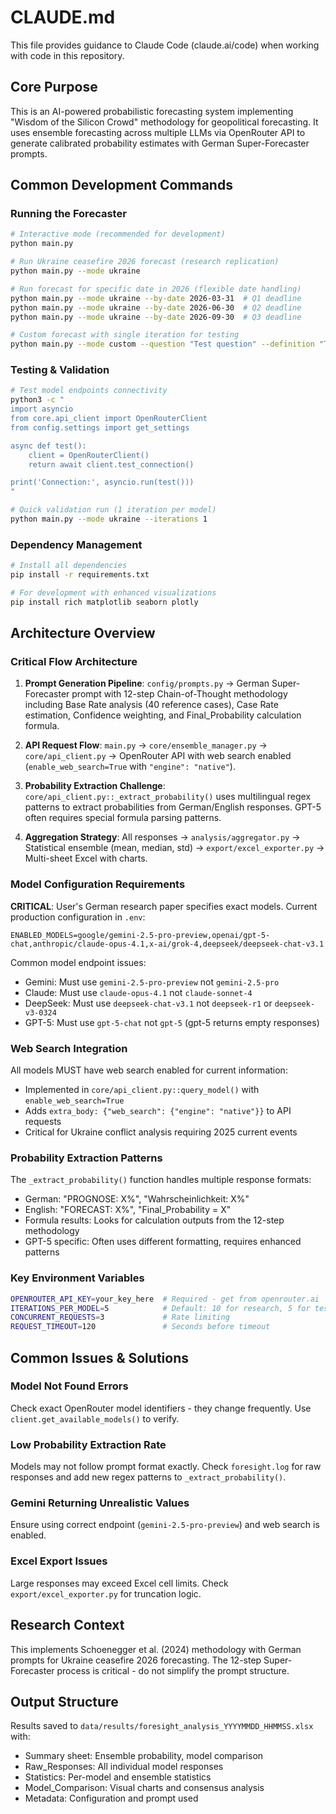 # CLAUDE.md

This file provides guidance to Claude Code (claude.ai/code) when working with code in this repository.

## Core Purpose

This is an AI-powered probabilistic forecasting system implementing "Wisdom of the Silicon Crowd" methodology for geopolitical forecasting. It uses ensemble forecasting across multiple LLMs via OpenRouter API to generate calibrated probability estimates with German Super-Forecaster prompts.

## Common Development Commands

### Running the Forecaster
```bash
# Interactive mode (recommended for development)
python main.py

# Run Ukraine ceasefire 2026 forecast (research replication)
python main.py --mode ukraine

# Run forecast for specific date in 2026 (flexible date handling)
python main.py --mode ukraine --by-date 2026-03-31  # Q1 deadline
python main.py --mode ukraine --by-date 2026-06-30  # Q2 deadline
python main.py --mode ukraine --by-date 2026-09-30  # Q3 deadline

# Custom forecast with single iteration for testing
python main.py --mode custom --question "Test question" --definition "Test definition" --iterations 1
```

### Testing & Validation
```bash
# Test model endpoints connectivity
python3 -c "
import asyncio
from core.api_client import OpenRouterClient
from config.settings import get_settings

async def test():
    client = OpenRouterClient()
    return await client.test_connection()

print('Connection:', asyncio.run(test()))
"

# Quick validation run (1 iteration per model)
python main.py --mode ukraine --iterations 1
```

### Dependency Management
```bash
# Install all dependencies
pip install -r requirements.txt

# For development with enhanced visualizations
pip install rich matplotlib seaborn plotly
```

## Architecture Overview

### Critical Flow Architecture

1. **Prompt Generation Pipeline**: `config/prompts.py` → German Super-Forecaster prompt with 12-step Chain-of-Thought methodology including Base Rate analysis (40 reference cases), Case Rate estimation, Confidence weighting, and Final_Probability calculation formula.

2. **API Request Flow**: `main.py` → `core/ensemble_manager.py` → `core/api_client.py` → OpenRouter API with web search enabled (`enable_web_search=True` with `"engine": "native"`).

3. **Probability Extraction Challenge**: `core/api_client.py::_extract_probability()` uses multilingual regex patterns to extract probabilities from German/English responses. GPT-5 often requires special formula parsing patterns.

4. **Aggregation Strategy**: All responses → `analysis/aggregator.py` → Statistical ensemble (mean, median, std) → `export/excel_exporter.py` → Multi-sheet Excel with charts.

### Model Configuration Requirements

**CRITICAL**: User's German research paper specifies exact models. Current production configuration in `.env`:
```
ENABLED_MODELS=google/gemini-2.5-pro-preview,openai/gpt-5-chat,anthropic/claude-opus-4.1,x-ai/grok-4,deepseek/deepseek-chat-v3.1
```

Common model endpoint issues:
- Gemini: Must use `gemini-2.5-pro-preview` not `gemini-2.5-pro`
- Claude: Must use `claude-opus-4.1` not `claude-sonnet-4`
- DeepSeek: Must use `deepseek-chat-v3.1` not `deepseek-r1` or `deepseek-v3-0324`
- GPT-5: Must use `gpt-5-chat` not `gpt-5` (gpt-5 returns empty responses)

### Web Search Integration

All models MUST have web search enabled for current information:
- Implemented in `core/api_client.py::query_model()` with `enable_web_search=True`
- Adds `extra_body: {"web_search": {"engine": "native"}}` to API requests
- Critical for Ukraine conflict analysis requiring 2025 current events

### Probability Extraction Patterns

The `_extract_probability()` function handles multiple response formats:
- German: "PROGNOSE: X%", "Wahrscheinlichkeit: X%"
- English: "FORECAST: X%", "Final_Probability = X"
- Formula results: Looks for calculation outputs from the 12-step methodology
- GPT-5 specific: Often uses different formatting, requires enhanced patterns

### Key Environment Variables

```bash
OPENROUTER_API_KEY=your_key_here  # Required - get from openrouter.ai
ITERATIONS_PER_MODEL=5            # Default: 10 for research, 5 for testing
CONCURRENT_REQUESTS=3             # Rate limiting
REQUEST_TIMEOUT=120               # Seconds before timeout
```

## Common Issues & Solutions

### Model Not Found Errors
Check exact OpenRouter model identifiers - they change frequently. Use `client.get_available_models()` to verify.

### Low Probability Extraction Rate
Models may not follow prompt format exactly. Check `foresight.log` for raw responses and add new regex patterns to `_extract_probability()`.

### Gemini Returning Unrealistic Values
Ensure using correct endpoint (`gemini-2.5-pro-preview`) and web search is enabled.

### Excel Export Issues
Large responses may exceed Excel cell limits. Check `export/excel_exporter.py` for truncation logic.

## Research Context

This implements Schoenegger et al. (2024) methodology with German prompts for Ukraine ceasefire 2026 forecasting. The 12-step Super-Forecaster process is critical - do not simplify the prompt structure.

## Output Structure

Results saved to `data/results/foresight_analysis_YYYYMMDD_HHMMSS.xlsx` with:
- Summary sheet: Ensemble probability, model comparison
- Raw_Responses: All individual model responses
- Statistics: Per-model and ensemble statistics
- Model_Comparison: Visual charts and consensus analysis
- Metadata: Configuration and prompt used